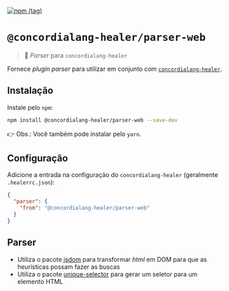 [![npm (tag)](https://img.shields.io/npm/v/@concordialang-healer/parser-web?color=blue&style=flat-square)](https://www.npmjs.com/package/@concordialang-healer/parser-web)

# `@concordialang-healer/parser-web`

> 🔌 _Parser_ para `concordialang-healer`

Fornece _plugin parser_ para utilizar em conjunto com [`concordialang-healer`](https://github.com/concordialang/healer#readme).

## Instalação

Instale pelo `npm`:

```bash
npm install @concordialang-healer/parser-web --save-dev
```

👉 Obs.: Você também pode instalar pelo `yarn`.

## Configuração

Adicione a entrada na configuração do `concordialang-healer` (geralmente `.healerrc.json`):

```json
{
  "parser": {
    "from": "@concordialang-healer/parser-web"
  }
}
```

## Parser

- Utiliza o pacote [jsdom](https://github.com/jsdom/jsdom) para transformar _html_ em DOM para que as heurísticas possam fazer as buscas
- Utiliza o pacote [unique-selector](https://github.com/ericclemmons/unique-selector) para gerar um seletor para um elemento HTML
